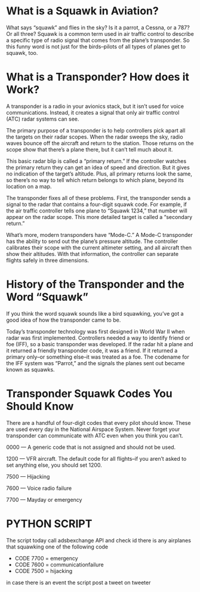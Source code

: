 # What is a Squawk in Aviation?

What says “squawk” and flies in the sky? Is it a parrot, a Cessna, or a 787? Or all three? Squawk is a common term used in air traffic control to describe a specific type of radio signal that comes from the plane’s transponder. So this funny word is not just for the birds–pilots of all types of planes get to squawk, too.

# What is a Transponder? How does it Work?

A transponder is a radio in your avionics stack, but it isn’t used for voice communications. Instead, it creates a signal that only air traffic control (ATC) radar systems can see. 

The primary purpose of a transponder is to help controllers pick apart all the targets on their radar scopes. When the radar sweeps the sky, radio waves bounce off the aircraft and return to the station. Those returns on the scope show that there’s a plane there, but it can’t tell much about it.

This basic radar blip is called a “primary return.” If the controller watches the primary return they can get an idea of speed and direction. But it gives no indication of the target’s altitude. Plus, all primary returns look the same, so there’s no way to tell which return belongs to which plane, beyond its location on a map. 

The transponder fixes all of these problems. First, the transponder sends a signal to the radar that contains a four-digit squawk code. For example, if the air traffic controller tells one plane to “Squawk 1234,” that number will appear on the radar scope. This more detailed target is called a “secondary return.”

What’s more, modern transponders have “Mode-C.” A Mode-C transponder has the ability to send out the plane’s pressure altitude. The controller calibrates their scope with the current altimeter setting, and all aircraft then show their altitudes. With that information, the controller can separate flights safely in three dimensions. 

# History of the Transponder and the Word “Squawk”

If you think the word squawk sounds like a bird squawking, you’ve got a good idea of how the transponder came to be. 

Today’s transponder technology was first designed in World War II when radar was first implemented. Controllers needed a way to identify friend or foe (IFF), so a basic transponder was developed. If the radar hit a plane and it returned a friendly transponder code, it was a friend. If it returned a primary only–or something else–it was treated as a foe. The codename for the IFF system was “Parrot,” and the signals the planes sent out became known as squawks.

# Transponder Squawk Codes You Should Know

There are a handful of four-digit codes that every pilot should know. These are used every day in the National Airspace System. Never forget your transponder can communicate with ATC even when you think you can’t.

0000 — A generic code that is not assigned and should not be used.

1200 — VFR aircraft. The default code for all flights–if you aren’t asked to set anything else, you should set 1200.

7500 — Hijacking

7600 — Voice radio failure

7700 — Mayday or emergency

# PYTHON SCRIPT
The script today call adsbexchange API and check id there is any airplanes that squawking one of the following code

- CODE 7700 = emergency
- CODE 7600 = communicationfailure
- CODE 7500 = hijacking

in case there is an event the script post a tweet on tweeter 

